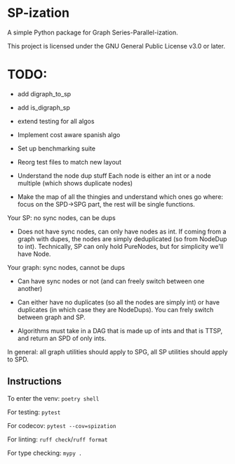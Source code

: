 # SP-ization

A simple Python package for Graph Series-Parallel-ization.

This project is licensed under the GNU General Public License v3.0 or later.

# TODO:

- add digraph_to_sp
- add is_digraph_sp
- extend testing for all algos
- Implement cost aware spanish algo
- Set up benchmarking suite
- Reorg test files to match new layout

- Understand the node dup stuff
    Each node is either an int or a node multiple (which shows duplicate nodes)
- Make the map of all the thingies and understand which ones go where: focus on the SPD->SPG part, the rest will be single functions.

Your SP: no sync nodes, can be dups
- Does not have sync nodes, can only have nodes as int. If coming from a graph with dupes, the nodes are simply deduplicated (so from NodeDup to int).
Technically, SP can only hold PureNodes, but for simplicity we'll have Node.

Your graph: sync nodes, cannot be dups
- Can have sync nodes or not (and can freely switch between one another)
- Can either have no duplicates (so all the nodes are simply int) or have duplicates (in which case they are NodeDups). You can frely switch between graph and SP.

- Algorithms must take in a DAG that is made up of ints and that is TTSP, and return an SPD of only ints.

In general: all graph utilities should apply to SPG, all SP utilities should apply to SPD. 

## Instructions

To enter the venv: `poetry shell`

For testing: `pytest`

For codecov: `pytest --cov=spization`

For linting: `ruff check`/`ruff format`

For type checking: `mypy .`